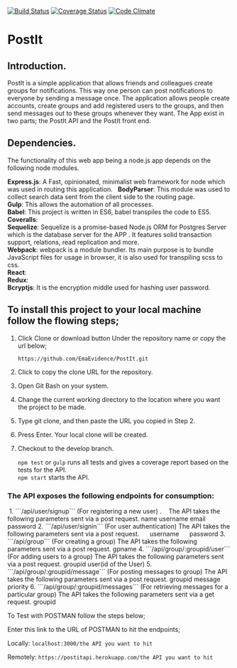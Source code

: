 [![Build Status](https://travis-ci.org/EmaEvidence/PostIt.svg?branch=Refactor-Model)](https://travis-ci.org/EmaEvidence/PostIt)
[![Coverage Status](https://coveralls.io/repos/github/EmaEvidence/PostIt/badge.svg?branch=Refactor-Model)](https://coveralls.io/github/EmaEvidence/PostIt?branch=Refactor-Model)
[![Code Climate](https://codeclimate.com/github/EmaEvidence/PostIt/badges/gpa.svg)](https://codeclimate.com/github/EmaEvidence/PostIt)
# PostIt
## Introduction.
PostIt is a simple application that allows friends and colleagues create groups for notifications. This way one person can post notifications to everyone by sending a message once. The application allows people create accounts, create groups and add registered users to the groups, and then send messages out to these groups whenever they want. The App exist in two parts; the PostIt API and the PostIt front end.

## Dependencies.

The functionality of this web app being a node.js app depends on the following node modules.

**Express.js**: A Fast, opinionated, minimalist web framework for node which was used in routing this application.  
**BodyParser**: This module was used to collect search data sent from the client side to the routing page.   
**Gulp**: This allows the automation of all processes.  
**Babel**: This project is written in ES6, babel transpiles the code to ES5.  
**Coveralls**:  
**Sequelize**: Sequelize is a promise-based Node.js ORM for Postgres Server which is the database server for the APP . It features solid transaction support, relations, read replication and more.  
**Webpack**: webpack is a module bundler. Its main purpose is to bundle JavaScript files for usage in browser, it is also used for transpiling scss to css.  
**React**:  
**Redux**:  
**Bcryptjs**: It is the encryption middle used for hashing user password.


## To install this project to your local machine follow the flowing steps;

1. Click Clone or download button Under the repository name or copy the url below;

      ```https://github.com/EmaEvidence/PostIt.git```

2. Click to copy the clone URL for the repository.

3. Open Git Bash on your system.

4. Change the current working directory to the location where you want the project to be made.

5. Type git clone, and then paste the URL you copied in Step 2.

6. Press Enter. Your local clone will be created.

7. Checkout to the develop branch.

     ```npm test``` or ```gulp``` runs all tests and gives a coverage report based on the tests for the API. <br/>
     ```npm start``` starts the API.  

<h3> The API exposes the following endpoints for consumption: </h3>
  1. ```/api/user/signup``` (For registering a new user) . 
    The API takes the following parameters sent via a post request.  
      name  
      username  
      email  
      password  
  2. ```/api/user/signin``` (For user authentication)  
    The API takes the following parameters sent via a post request.  
      username  
      password  
  3. ```/api/group``` (For creating a group)  
    The API takes the following parameters sent via a post request.  
      gpname  
  4. ```/api/group/:groupid/user``` (For adding users to a group)  
    The API takes the following parameters sent via a post request.  
      groupid  
      user(id of the User)  
  5. ```/api/group/:groupid/message``` (For posting messages to  group)  
    The API takes the following parameters sent via a post request.  
      groupid  
      message  
      priority  
  6. ```/api/group/:groupid/messages``` (For retrieving messages for a particular group)  
    The API takes the following parameters sent via a get request.  
      groupid  

To Test with POSTMAN follow the steps below;

Enter this link to the URL of POSTMAN to hit the endpoints;

Locally: ```localhost:3000/the API you want to hit```

Remotely: ```https://postitapi.herokuapp.com/the API you want to hit```
